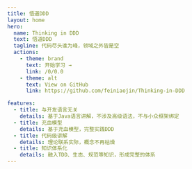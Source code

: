```yaml
---
title: 悟道DDD
layout: home
hero:
  name: Thinking in DDD
  text: 悟道DDD
  tagline: 代码尽头谁为峰，领域之外皆是空
  actions:
    - theme: brand
      text: 开始学习 →
      link: /0/0.0
    - theme: alt
      text: View on GitHub
      link: https://github.com/feiniaojin/Thinking-in-DDD

features:
  - title: 与开发语言无关
    details: 基于Java语言讲解，不涉及高级语法，不与小众框架绑定
  - title: 充血模型
    details: 基于充血模型，完整实践DDD
  - title: 代码级讲解
    details: 理论联系实际，概念不再枯燥
  - title: 知识体系化
    details: 融入TDD、生态、规范等知识，形成完整的体系
---
```

